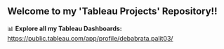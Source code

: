 ## Welcome to my 'Tableau Projects' Repository!!

📊 **Explore all my Tableau Dashboards:**  
https://public.tableau.com/app/profile/debabrata.palit03/
